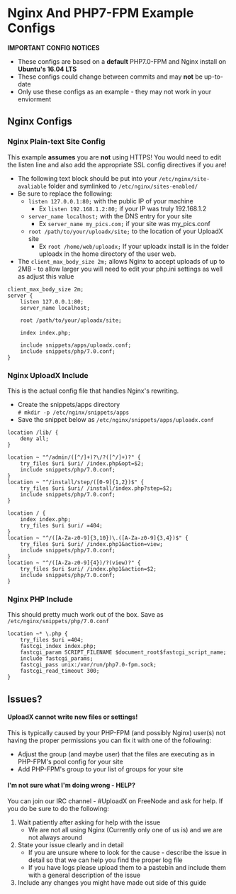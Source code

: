 # Nginx And PHP7-FPM Example Configs
**IMPORTANT CONFIG NOTICES**

* These configs are based on a **default** PHP7.0-FPM and Nginx install on **Ubuntu's 16.04 LTS**
* These configs could change between commits and may **not** be up-to-date
* Only use these configs as an example - they may not work in your enviorment


## Nginx Configs
### Nginx Plain-text Site Config
This example **assumes** you are **not** using HTTPS! You would need to edit the listen line and also add the appropriate SSL config directives if you are!

* The following text block should be put into your `/etc/nginx/site-avaliable` folder and symlinked to `/etc/nginx/sites-enabled/`
* Be sure to replace the following:
    * `listen 127.0.0.1:80;` with the public IP of your machine
        * Ex `listen 192.168.1.2:80;` if your IP was truly 192.168.1.2
    * `server_name localhost;` with the DNS entry for your site
        * Ex `server_name my_pics.com;` if your site was my_pics.conf
    * `root /path/to/your/uploadx/site;` to the location of your UploadX site
        * Ex `root /home/web/uploadx;` If your uploadx install is in the folder uploadx in the home directory of the user web.
* The `client_max_body_size 2m;` allows Nginx to accept uploads of up to 2MB - to allow larger you will need to edit your php.ini settings as well as adjust this value

```nginx
client_max_body_size 2m;
server {
	listen 127.0.0.1:80;
	server_name localhost;

	root /path/to/your/uploadx/site;

	index index.php;

	include snippets/apps/uploadx.conf;
	include snippets/php/7.0.conf;
}
```

### Nginx UploadX Include
This is the actual config file that handles Nginx's rewriting.

* Create the snippets/apps directory  
`# mkdir -p /etc/nginx/snippets/apps` 
* Save the snippet below as `/etc/nginx/snippets/apps/uploadx.conf`

```nginx
location /lib/ {
	deny all;
}

location ~ "^/admin/([^/]+)?\/?([^/]+)?" {
	try_files $uri $uri/ /index.php&opt=$2;
	include snippets/php/7.0.conf;
}
location ~ "^/install/step/([0-9]{1,2})$" {
	try_files $uri $uri/ /install/index.php?step=$2;
	include snippets/php/7.0.conf;
}

location / {
	index index.php;
	try_files $uri $uri/ =404;
}
location ~ "^/([A-Za-z0-9]{3,10})\.([A-Za-z0-9]{3,4})$" {
	try_files $uri $uri/ /index.php1&action=view;
	include snippets/php/7.0.conf;
}
location ~ "^/([A-Za-z0-9]{4})/?(view)?" {
	try_files $uri $uri/ /index.php1&action=$2;
	include snippets/php/7.0.conf;
}
```

### Nginx PHP Include
This should pretty much work out of the box. Save as `/etc/nginx/snippets/php/7.0.conf`

```nginx
location ~* \.php {
    try_files $uri =404;
    fastcgi_index index.php;
    fastcgi_param SCRIPT_FILENAME $document_root$fastcgi_script_name;
    include fastcgi_params;
    fastcgi_pass unix:/var/run/php7.0-fpm.sock;
    fastcgi_read_timeout 300;
}
```

## Issues?
#### UploadX cannot write new files or settings!
This is typically caused by your PHP-FPM (and possibly Nginx) user(s) not having the proper permissions you can fix it with one of the following:
* Adjust the group (and maybe user) that the files are executing as in PHP-FPM's pool config for your site 
* Add PHP-FPM's group to your list of groups for your site
#### I'm not sure what I'm doing wrong - HELP?
You can join our IRC channel - #UploadX on FreeNode and ask for help. If you do be sure to do the following:

1. Wait patiently after asking for help with the issue
    * We are not all using Nginx (Currently only one of us is) and we are not always around
2. State your issue clearly and in detail
    * If you are unsure where to look for the cause - describe the issue in detail so that we can help you find the proper log file
    * If you have logs please upload them to a pastebin and include them with a general description of the issue
3. Include any changes you might have made out side of this guide